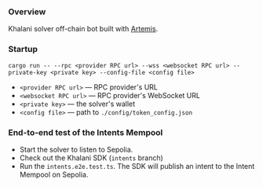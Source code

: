 ### Overview
Khalani solver off-chain bot built with [Artemis](https://github.com/paradigmxyz/artemis).

### Startup
```shell
cargo run -- --rpc <provider RPC url> --wss <websocket RPC url> --private-key <private key> --config-file <config file>
```

- `<provider RPC url>` — RPC provider's URL 
- `<websocket RPC url>` — RPC provider's WebSocket URL
- `<private key>` — the solver's wallet
- `<config file>` — path to `./config/token_config.json`

### End-to-end test of the Intents Mempool
- Start the solver to listen to Sepolia.
- Check out the Khalani SDK (`intents` branch)
- Run the `intents.e2e.test.ts`. The SDK will publish an intent to the Intent Mempool on Sepolia.